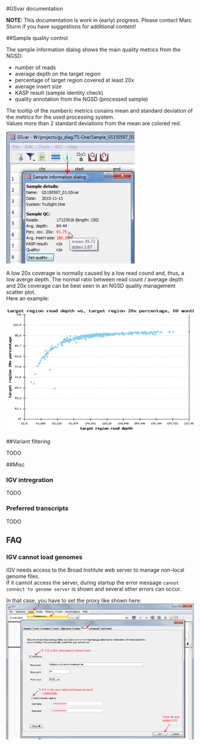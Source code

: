 #GSvar documentation

**NOTE:** This documentation is work in (early) progress. Please contact Marc Sturm if you have suggestions for additional content!

##Sample quality control

The sample information dialog shows the main quality metrics from the NGSD:

* number of reads
* average depth on the target region
* percentage of target region covered at least 20x
* average insert size
* KASP result (sample identity check)
* quality annotation from the NGSD (processed sample)

The tooltip of the numberic metrics conains mean and standard deviation of the metrics for the used processing system.   
Values more than 2 standard deviations from the mean are colored red.  

![alt text](qc1.png)

A low 20x coverage is normally caused by a low read cound and, thus, a low averge depth.
The normal ratio between read count / average depth and 20x coverage can be best seen in an NGSD quality management scatter plot.  
Here an example:

![alt text](qc2.png)


##Variant filtering

TODO

##Misc

### IGV intregration

TODO

### Preferred transcripts

TODO

## FAQ

### IGV cannot load genomes
IGV needs access to the Broad Institute web server to manage non-local genome files.  
If it cannot access the server, during startup the error message `cannot connect to genome server` is shown and several other errors can occur.

In that case, you have to set the proxy like shown here:
![alt text](igv_proxy.png)


